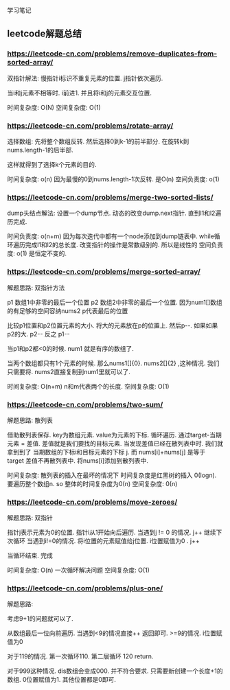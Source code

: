 学习笔记

## leetcode解题总结

### https://leetcode-cn.com/problems/remove-duplicates-from-sorted-array/

双指针解法:  慢指针i标识不重复元素的位置. j指针依次遍历. 

当i和j元素不相等时. i前进1. 并且将i和j的元素交互位置. 

时间复杂度: O(N)
空间复杂度: O(1)

### https://leetcode-cn.com/problems/rotate-array/

选择数组: 先将整个数组反转. 然后选择0到k-1的前半部分. 在旋转k到nums.length-1的后半部.

这样就得到了选择k个元素的目的.

时间复杂度: o(n) 因为最慢的0到nums.length-1次反转. 是O(n)
空间负责度: o(1)

### https://leetcode-cn.com/problems/merge-two-sorted-lists/

dump头结点解法: 设置一个dump节点. 动态的改变dump.next指针. 直到l1和l2遍历完成.


时间负责度: o(n+m) 因为每次迭代中都有一个node添加到dump链表中. while循环遍历完成l1和l2的总长度. 改变指针的操作是常数级别的. 所以是线性的
空间负责度: o(1) 是恒定不变的.

### https://leetcode-cn.com/problems/merge-sorted-array/

解题思路: 双指针方法

p1 数组1中非零的最后一个位置  p2 数组2中非零的最后一个位置. 因为num1[]数组的有足够的空间容纳nums2  p代表最后的位置

比较p1位置和p2位置元素的大小. 将大的元素放在p的位置上. 然后p--. 如果如果p2的大. p2-- 反之 p1--

当p1和p2都<0的时候. num1 就是有序的数组了. 

当两个数组都只有1个元素的时候. 那么nums1[]{0}. nums2[]{2} ,这种情况. 我们只需要将. nums2直接复制到num1里就可以了.

时间复杂度: O(n+m) n和m代表两个的长度. 
空间复杂度: O(1) 

### https://leetcode-cn.com/problems/two-sum/

解题思路: 散列表

借助散列表保存. key为数组元素. value为元素的下标. 
循环遍历. 通过target-当期元素 = 差值. 差值就是我们要找的目标元素. 
当发现差值已经在散列表中时. 我们就拿到到了 当期数组的下标i和目标元素的下标 j. 而 nums[i]+nums[j] 是等于 target
差值不再散列表中. 将nums[i]添加到散列表中. 

时间复杂度: 散列表的插入在最坏的情况下 时间复杂度是红黑树的插入 0(logn). 要遍历整个数组n. so 整体的时间复杂度为0(n)
空间复杂度: 0(n)

### https://leetcode-cn.com/problems/move-zeroes/

解题思路: 双指针

指针j表示元素为0的位置. 指针i从1开始向后遍历. 当遇到j != 0 的情况.  j++ 继续下次循环  当遇到i!=0的情况. 将i位置的元素赋值给j位置. i位置赋值为0 . j++

当循环结束. 完成

时间复杂度: O(n) 一次循环解决问题
空间复杂度: O(1) 

### https://leetcode-cn.com/problems/plus-one/

解题思路: 

考虑9+1的问题就可以了. 

从数组最后一位向前遍历. 当遇到<9的情况直接++ 返回即可. >=9的情况. i位置赋值为0

对于119的情况. 第一次循环110. 第二层循环 120 return. 

对于999这种情况. dis数组会变成000. 并不符合要求.  只需要新创建一个长度+1的数组. 0位置赋值为1. 其他位置都是0即可. 




